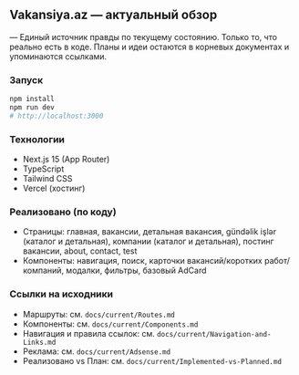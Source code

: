 ## Vakansiya.az — актуальный обзор

— Единый источник правды по текущему состоянию. Только то, что реально есть в коде. Планы и идеи остаются в корневых документах и упоминаются ссылками.

### Запуск

```bash
npm install
npm run dev
# http://localhost:3000
```

### Технологии
- Next.js 15 (App Router)
- TypeScript
- Tailwind CSS
- Vercel (хостинг)

### Реализовано (по коду)
- Страницы: главная, вакансии, детальная вакансия, gündəlik işlər (каталог и детальная), компании (каталог и детальная), постинг вакансии, about, contact, test
- Компоненты: навигация, поиск, карточки вакансий/коротких работ/компаний, модалки, фильтры, базовый AdCard

### Ссылки на исходники
- Маршруты: см. `docs/current/Routes.md`
- Компоненты: см. `docs/current/Components.md`
- Навигация и правила ссылок: см. `docs/current/Navigation-and-Links.md`
- Реклама: см. `docs/current/Adsense.md`
- Реализовано vs План: см. `docs/current/Implemented-vs-Planned.md`
